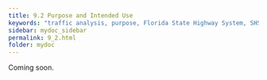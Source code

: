 ```yaml
---
title: 9.2 Purpose and Intended Use
keywords: "traffic analysis, purpose, Florida State Highway System, SHS"
sidebar: mydoc_sidebar
permalink: 9_2.html
folder: mydoc
---
```


<p>
  Coming soon.
</p>